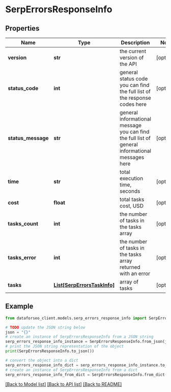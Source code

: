 # SerpErrorsResponseInfo


## Properties

Name | Type | Description | Notes
------------ | ------------- | ------------- | -------------
**version** | **str** | the current version of the API | [optional] 
**status_code** | **int** | general status code you can find the full list of the response codes here | [optional] 
**status_message** | **str** | general informational message you can find the full list of general informational messages here | [optional] 
**time** | **str** | total execution time, seconds | [optional] 
**cost** | **float** | total tasks cost, USD | [optional] 
**tasks_count** | **int** | the number of tasks in the tasks array | [optional] 
**tasks_error** | **int** | the number of tasks in the tasks array returned with an error | [optional] 
**tasks** | [**List[SerpErrorsTaskInfo]**](SerpErrorsTaskInfo.md) | array of tasks | [optional] 

## Example

```python
from dataforseo_client.models.serp_errors_response_info import SerpErrorsResponseInfo

# TODO update the JSON string below
json = "{}"
# create an instance of SerpErrorsResponseInfo from a JSON string
serp_errors_response_info_instance = SerpErrorsResponseInfo.from_json(json)
# print the JSON string representation of the object
print(SerpErrorsResponseInfo.to_json())

# convert the object into a dict
serp_errors_response_info_dict = serp_errors_response_info_instance.to_dict()
# create an instance of SerpErrorsResponseInfo from a dict
serp_errors_response_info_from_dict = SerpErrorsResponseInfo.from_dict(serp_errors_response_info_dict)
```
[[Back to Model list]](../README.md#documentation-for-models) [[Back to API list]](../README.md#documentation-for-api-endpoints) [[Back to README]](../README.md)


